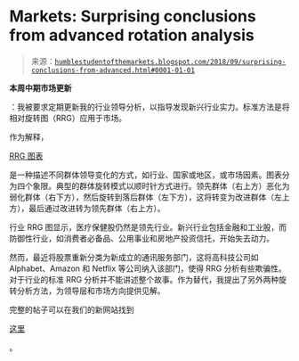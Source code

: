<!--yml

类别：未分类

日期：2024-05-18 02:37:29

-->

# Markets: Surprising conclusions from advanced rotation analysis

> 来源：[`humblestudentofthemarkets.blogspot.com/2018/09/surprising-conclusions-from-advanced.html#0001-01-01`](https://humblestudentofthemarkets.blogspot.com/2018/09/surprising-conclusions-from-advanced.html#0001-01-01)

**本周中期市场更新**

：我被要求定期更新我的行业领导分析，以指导发现新兴行业实力。标准方法是将相对旋转图（RRG）应用于市场。

作为解释，

[RRG 图表](https://stockcharts.com/docs/doku.php?st=rrg&id=other-tools:rrg-charts)

是一种描述不同群体领导变化的方式，如行业、国家或地区，或市场因素。图表分为四个象限。典型的群体旋转模式以顺时针方式进行。领先群体（右上方）恶化为弱化群体（右下方），然后旋转到落后群体（左下方），这将转变为改进群体（左上方），最后通过改进转为领先群体（右上方）。

行业 RRG 图显示，医疗保健股仍然是领先行业。新兴行业包括金融和工业股，而防御性行业，如消费者必备品、公用事业和房地产投资信托，开始失去动力。

然而，最近将股票重新分类为新成立的通讯服务部门，这将高科技公司如 Alphabet、Amazon 和 Netflix 等公司纳入该部门，使得 RRG 分析有些欺骗性。对于行业的标准 RRG 分析并不能讲述整个故事。作为替代，我提出了另外两种旋转分析方法，为领导层和市场方向提供见解。

完整的帖子可以在我们的新网站找到

[这里](https://humblestudentofthemarkets.com/2018/09/19/surprising-conclusions-from-advanced-rotation-analysis/)

。
